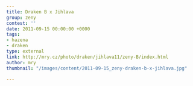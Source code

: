 ```yaml
---
title: Draken B x Jihlava
group: zeny
contest: ''
date: 2011-09-15 00:00:00 +0000
tags:
- hazena
- draken
type: external
link: http://mry.cz/photo/draken/jihlava11/zeny-B/index.html
author: mry
thumbnail: "/images/content/2011-09-15_zeny-draken-b-x-jihlava.jpg"

---
```

